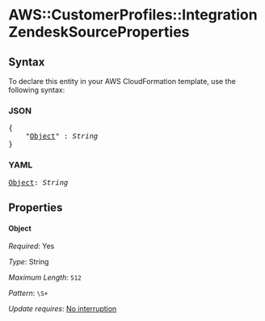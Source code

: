 # AWS::CustomerProfiles::Integration ZendeskSourceProperties

## Syntax

To declare this entity in your AWS CloudFormation template, use the following syntax:

### JSON

<pre>
{
    "<a href="#object" title="Object">Object</a>" : <i>String</i>
}
</pre>

### YAML

<pre>
<a href="#object" title="Object">Object</a>: <i>String</i>
</pre>

## Properties

#### Object

_Required_: Yes

_Type_: String

_Maximum Length_: <code>512</code>

_Pattern_: <code>\S+</code>

_Update requires_: [No interruption](https://docs.aws.amazon.com/AWSCloudFormation/latest/UserGuide/using-cfn-updating-stacks-update-behaviors.html#update-no-interrupt)

